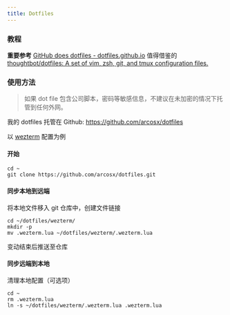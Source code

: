 ```yaml
---
title: Dotfiles
---
```


### 教程
**重要参考** [GitHub does dotfiles - dotfiles.github.io](http://dotfiles.github.io/)
值得借鉴的 [thoughtbot/dotfiles: A set of vim, zsh, git, and tmux configuration files.](https://github.com/thoughtbot/dotfiles)
### 使用方法
> 如果 dot file 包含公司脚本，密码等敏感信息，不建议在未加密的情况下托管到任何外网。

我的 dotfiles 托管在 Github: https://github.com/arcosx/dotfiles 

以 [wezterm](https://github.com/wez/wezterm) 配置为例
#### 开始
```shell
cd ~
git clone https://github.com/arcosx/dotfiles.git
```
#### 同步本地到远端

将本地文件移入 git 仓库中，创建文件链接
```shell
cd ~/dotfiles/wezterm/
mkdir -p 
mv .wezterm.lua ~/dotfiles/wezterm/.wezterm.lua
```
变动结束后推送至仓库
#### 同步远端到本地
清理本地配置（可选项）
```shell
cd ~
rm .wezterm.lua
ln -s ~/dotfiles/wezterm/.wezterm.lua .wezterm.lua
```